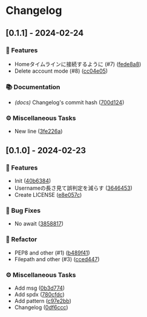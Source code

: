 # Changelog

## [0.1.1] - 2024-02-24

### 🚀 Features

- Homeタイムラインに接続するように (#7) ([fede8a8](fede8a85e8a333774f862d5135a3783a1a229059))
- Delete account mode (#8) ([cc04e05](cc04e05c5890975783597f0d9a751a8891bebd7d))

### 📚 Documentation

- *(docs)* Changelog's commit hash ([700d124](700d1245ebee4b42e29fe5113ae74d1160e21442))

### ⚙️ Miscellaneous Tasks

- New line ([3fe226a](3fe226a3ef9e192cc0f994e89378fc99fa24f0a7))

## [0.1.0] - 2024-02-23

### 🚀 Features

- Init ([40b6384](40b63842f883035b6f0ac860c63685df287d7ae6))
- Usernameの長さ見て誤判定を減らす ([3646453](3646453f0ff03383b14b77952a43617c634f3805))
- Create LICENSE ([e8e057c](e8e057caa5c31803072f5a6cbaa499b7ec8ab6ff))

### 🐛 Bug Fixes

- No await ([3858817](38588176c34a550bf16ce4ff183b58c4216ae1a5))

### 🚜 Refactor

- PEP8 and other (#1) ([b489f41](b489f417dd35a5664b3a39210c086ca61503655c))
- Filepath and other (#3) ([cced447](cced447a4f3a43dabebb538350742339f7c06ca1))

### ⚙️ Miscellaneous Tasks

- Add msg ([0b3d774](0b3d774c3d786d2a718dbeb268e798d732bce2d8))
- Add spdx ([780cfdc](780cfdc581bf93773a19c7181e8308d232c2919a))
- Add pattern ([c97e2bb](c97e2bbd8d268cd92d66fccb7733504347d920b1))
- Changelog ([0df6ccc](0df6ccc727683f64b6db426c8dbe4dad8ea4f198))

<!-- generated by git-cliff -->
